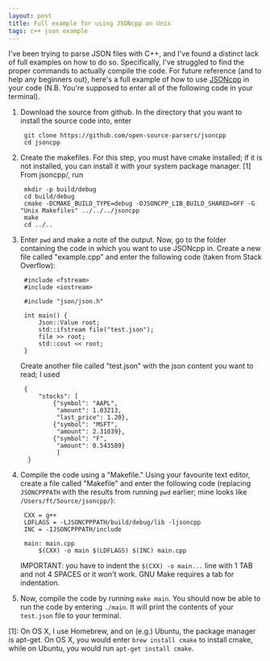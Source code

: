 ```yaml
---
layout: post
title: Full example for using JSONcpp on Unix
tags: c++ json example
---
```


I've been trying to parse JSON files with C++, and I've found a distinct lack of
full examples on how to do so. Specifically, I've struggled to find the proper
commands to actually compile the code. For future reference (and to help any
beginners out), here's a full example of how to use [JSONcpp][jsoncpp] in your code (N.B. You're supposed to enter all of the following code in your terminal).

1. Download the source from github. In the directory that you want to install the source code into, enter


        git clone https://github.com/open-source-parsers/jsoncpp
        cd jsoncpp


2. Create the makefiles. For this step, you must have cmake installed; if it is not installed, you can install it with your system package manager. [1] From jsoncpp/, run


        mkdir -p build/debug
        cd build/debug
        cmake -DCMAKE_BUILD_TYPE=debug -DJSONCPP_LIB_BUILD_SHARED=OFF -G "Unix Makefiles" ../../../jsoncpp
        make
        cd ../..


3. Enter `pwd` and make a note of the output. Now, go to the folder containing the code in which you want to use JSONcpp in. Create a new file called "example.cpp" and enter the following code (taken from Stack Overflow):


        #include <fstream>
        #include <iostream>

        #include "json/json.h"

        int main() {
            Json::Value root;
            std::ifstream file("test.json");
            file >> root;
            std::cout << root;
        }


    Create another file called "test.json" with the json content you want to read; I used


        {
            "stocks": [
                {"symbol": "AAPL",
                 "amount": 1.03213,
                 "last_price": 1.20},
                {"symbol": "MSFT",
                 "amount": 2.31039},
                {"symbol": "F",
                 "amount": 0.543589}
                 ]
         }


4. Compile the code using a "Makefile." Using your favourite text editor, create a file called "Makefile" and enter the following code (replacing `JSONCPPPATH` with the results from running `pwd` earlier; mine looks like `/Users/ft/Source/jsoncpp/`):


        CXX = g++
        LDFLAGS = -LJSONCPPPATH/build/debug/lib -ljsoncpp
        INC = -IJSONCPPPATH/include

        main: main.cpp
            $(CXX) -o main $(LDFLAGS) $(INC) main.cpp


    IMPORTANT: you have to indent the `$(CXX) -o main...` line with 1 TAB and not 4 SPACES or it won't work. GNU Make requires a tab for indentation.

5. Now, compile the code by running `make main`. You should now be able to run the code by entering `./main`. It will print the contents of your `test.json` file to your terminal.

[jsoncpp]: https://github.com/open-source-parsers/jsoncpp "JSONcpp on github"
[1]: On OS X, I use Homebrew, and on (e.g.) Ubuntu, the package manager is apt-get. On OS X, you would enter `brew install cmake` to install cmake, while on Ubuntu, you would run `apt-get install cmake`.
